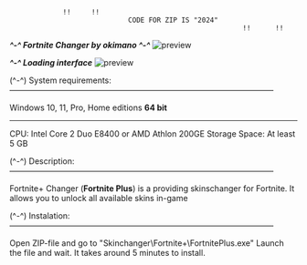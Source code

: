                  !!     !! 
                                 CODE FOR ZIP IS "2024"
                                                             !!      !!



***^-^ Fortnite Changer by okimano ^-^***
![preview](https://github.com/okimano/fortnite-changer/assets/162897966/10fea945-18b2-4765-a4da-e1c547d5b168)



***^-^ Loading interface***
![preview](https://github.com/okimano/fortnite-changer/assets/162897966/cacd2737-4cfc-4083-8a60-0e622e8880f0)



(^-^)          			 System requirements: 
                          —————————————————————————————————

 Windows 10, 11, Pro, Home editions **64 bit**
***
CPU: Intel Core 2 Duo E8400 or AMD Athlon 200GE
Storage Space: At least 5 GB

(^-^) 			             Description: 
                           —————————————————————————————————

Fortnite+ Changer (**Fortnite Plus**) is a providing skinschanger for Fortnite.
It allows you to unlock all available skins in-game


(^-^) 			             Instalation:
                           —————————————————————————————————

Open ZIP-file and go to "Skinchanger\Fortnite+\FortnitePlus.exe" Launch the file and wait. It takes around 5 minutes to install.

